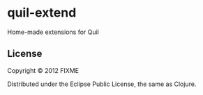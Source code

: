 # quil-extend

Home-made extensions for Quil

## License

Copyright © 2012 FIXME

Distributed under the Eclipse Public License, the same as Clojure.
